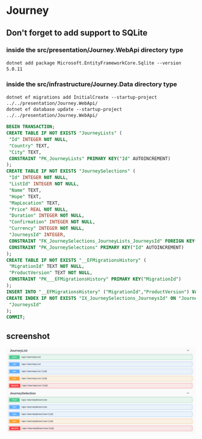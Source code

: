 # Journey

## Don't forget to add support to SQLite

### inside the src/presentation/Journey.WebApi directory type

```text
dotnet add package Microsoft.EntityFrameworkCore.Sqlite --version 5.0.11
```

### inside the src/infrastructure/Journey.Data directory type

```text
dotnet ef migrations add InitialCreate --startup-project ../../presentation/Journey.WebApi/
dotnet ef database update --startup-project ../../presentation/Journey.WebApi/
```

```sql
BEGIN TRANSACTION;
CREATE TABLE IF NOT EXISTS "JourneyLists" (
 "Id" INTEGER NOT NULL,
 "Country" TEXT,
 "City" TEXT,
 CONSTRAINT "PK_JourneyLists" PRIMARY KEY("Id" AUTOINCREMENT)
);
CREATE TABLE IF NOT EXISTS "JourneySelections" (
 "Id" INTEGER NOT NULL,
 "ListId" INTEGER NOT NULL,
 "Name" TEXT,
 "Hope" TEXT,
 "MapLocation" TEXT,
 "Price" REAL NOT NULL,
 "Duration" INTEGER NOT NULL,
 "Confirmation" INTEGER NOT NULL,
 "Currency" INTEGER NOT NULL,
 "JourneysId" INTEGER,
 CONSTRAINT "FK_JourneySelections_JourneyLists_JourneysId" FOREIGN KEY("JourneysId") REFERENCES "JourneyLists"("Id") ON DELETE RESTRICT,
 CONSTRAINT "PK_JourneySelections" PRIMARY KEY("Id" AUTOINCREMENT)
);
CREATE TABLE IF NOT EXISTS "__EFMigrationsHistory" (
 "MigrationId" TEXT NOT NULL,
 "ProductVersion" TEXT NOT NULL,
 CONSTRAINT "PK___EFMigrationsHistory" PRIMARY KEY("MigrationId")
);
INSERT INTO "__EFMigrationsHistory" ("MigrationId","ProductVersion") VALUES ('20211020031214_InitialCreate','5.0.11');
CREATE INDEX IF NOT EXISTS "IX_JourneySelections_JourneysId" ON "JourneySelections" (
 "JourneysId"
);
COMMIT;
```

## screenshot

![Journey API](https://github.com/paolomococci/dotnet-fullstack-workshop/blob/main/screenshots/screenshot_Journey_API.png)
